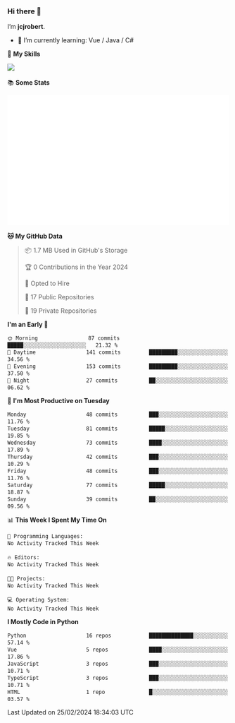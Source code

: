 ### Hi there 👋

I’m **jcjrobert**.

- 🌱 I’m currently learning: Vue / Java / C#

🌟 **My Skills**

![](https://img.shields.io/badge/-Python-3e74a2?style=flat-square&logo=Python&logoColor=fff)

📚 **Some Stats**

![](https://github.com/jcjrobert/github-stats/blob/master/generated/overview.svg)

<!--START_SECTION:waka-->
**🐱 My GitHub Data** 

> 📦 1.7 MB Used in GitHub's Storage 
 > 
> 🏆 0 Contributions in the Year 2024
 > 
> 💼 Opted to Hire
 > 
> 📜 17 Public Repositories 
 > 
> 🔑 19 Private Repositories 
 > 
**I'm an Early 🐤** 

```text
🌞 Morning                87 commits          █████░░░░░░░░░░░░░░░░░░░░   21.32 % 
🌆 Daytime                141 commits         █████████░░░░░░░░░░░░░░░░   34.56 % 
🌃 Evening                153 commits         █████████░░░░░░░░░░░░░░░░   37.50 % 
🌙 Night                  27 commits          ██░░░░░░░░░░░░░░░░░░░░░░░   06.62 % 
```
📅 **I'm Most Productive on Tuesday** 

```text
Monday                   48 commits          ███░░░░░░░░░░░░░░░░░░░░░░   11.76 % 
Tuesday                  81 commits          █████░░░░░░░░░░░░░░░░░░░░   19.85 % 
Wednesday                73 commits          ████░░░░░░░░░░░░░░░░░░░░░   17.89 % 
Thursday                 42 commits          ███░░░░░░░░░░░░░░░░░░░░░░   10.29 % 
Friday                   48 commits          ███░░░░░░░░░░░░░░░░░░░░░░   11.76 % 
Saturday                 77 commits          █████░░░░░░░░░░░░░░░░░░░░   18.87 % 
Sunday                   39 commits          ██░░░░░░░░░░░░░░░░░░░░░░░   09.56 % 
```


📊 **This Week I Spent My Time On** 

```text
💬 Programming Languages: 
No Activity Tracked This Week

🔥 Editors: 
No Activity Tracked This Week

🐱‍💻 Projects: 
No Activity Tracked This Week

💻 Operating System: 
No Activity Tracked This Week
```

**I Mostly Code in Python** 

```text
Python                   16 repos            ██████████████░░░░░░░░░░░   57.14 % 
Vue                      5 repos             ████░░░░░░░░░░░░░░░░░░░░░   17.86 % 
JavaScript               3 repos             ███░░░░░░░░░░░░░░░░░░░░░░   10.71 % 
TypeScript               3 repos             ███░░░░░░░░░░░░░░░░░░░░░░   10.71 % 
HTML                     1 repo              █░░░░░░░░░░░░░░░░░░░░░░░░   03.57 % 
```




 Last Updated on 25/02/2024 18:34:03 UTC
<!--END_SECTION:waka-->
